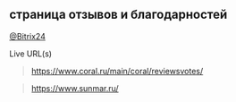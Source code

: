 ## страница отзывов и благодарностей
[@Bitrix24](https://coraldigital.bitrix24.ru/company/personal/user/1265/tasks/task/view/84901/)

Live URL(s)
> <https://www.coral.ru/main/coral/reviewsvotes/>

> <https://www.sunmar.ru/>